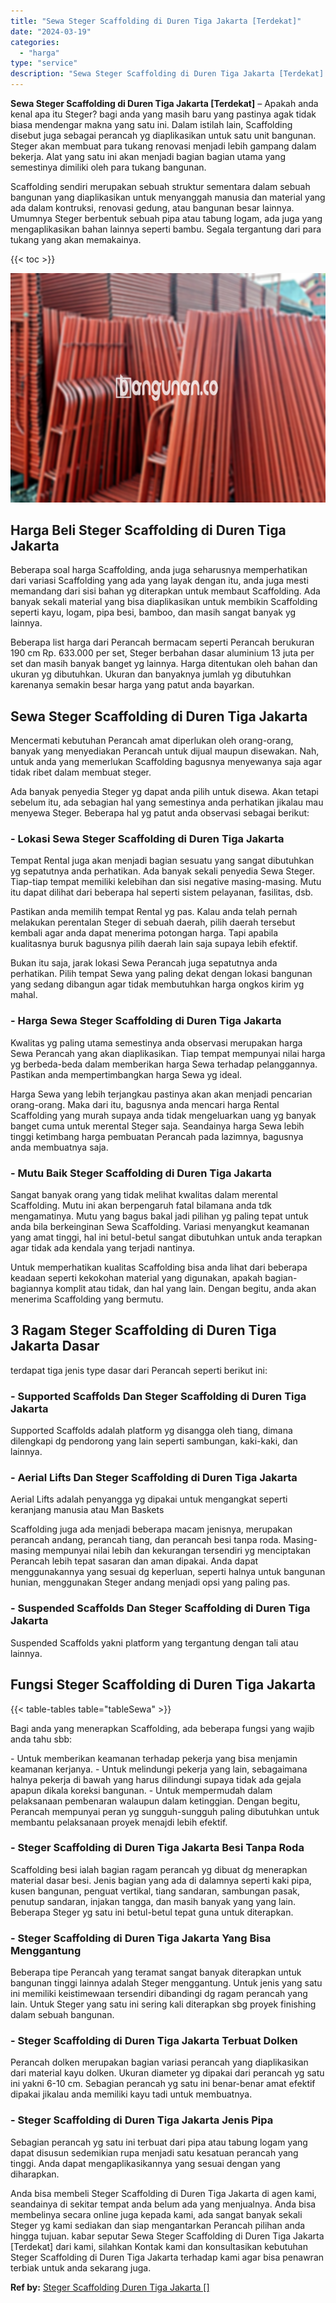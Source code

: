 ```yaml
---
title: "Sewa Steger Scaffolding di Duren Tiga Jakarta [Terdekat]"
date: "2024-03-19"
categories: 
  - "harga"
type: "service"
description: "Sewa Steger Scaffolding di Duren Tiga Jakarta [Terdekat]. Anda bisa membeli Steger Scaffolding di Duren Tiga Jakarta di agen kami, seandainya di sekitar temp..."
---
```


**Sewa Steger Scaffolding di Duren Tiga Jakarta \[Terdekat\]** – Apakah anda kenal apa itu Steger? bagi anda yang masih baru yang pastinya agak tidak biasa mendengar makna yang satu ini. Dalam istilah lain, Scaffolding disebut juga sebagai perancah yg diaplikasikan untuk satu unit bangunan. Steger akan membuat para tukang renovasi menjadi lebih gampang dalam bekerja. Alat yang satu ini akan menjadi bagian bagian utama yang semestinya dimiliki oleh para tukang bangunan.

Scaffolding sendiri merupakan sebuah struktur sementara dalam sebuah bangunan yang diaplikasikan untuk menyanggah manusia dan material yang ada dalam kontruksi, renovasi gedung, atau bangunan besar lainnya. Umumnya Steger berbentuk sebuah pipa atau tabung logam, ada juga yang mengaplikasikan bahan lainnya seperti bambu. Segala tergantung dari para tukang yang akan memakainya.

{{< toc >}}

![Sewa Steger Scaffolding di Duren Tiga Jakarta [Terdekat]](/images/sewa-scaffolding-steger-04.png)

## Harga Beli Steger Scaffolding di Duren Tiga Jakarta

Beberapa soal harga Scaffolding, anda juga seharusnya memperhatikan dari variasi Scaffolding yang ada yang layak dengan itu, anda juga mesti memandang dari sisi bahan yg diterapkan untuk membaut Scaffolding. Ada banyak sekali material yang bisa diaplikasikan untuk membikin Scaffolding seperti kayu, logam, pipa besi, bamboo, dan masih sangat banyak yg lainnya.

Beberapa list harga dari Perancah bermacam seperti Perancah berukuran 190 cm Rp. 633.000 per set, Steger berbahan dasar aluminium 13 juta per set dan masih banyak banget yg lainnya. Harga ditentukan oleh bahan dan ukuran yg dibutuhkan. Ukuran dan banyaknya jumlah yg dibutuhkan karenanya semakin besar harga yang patut anda bayarkan.

## Sewa Steger Scaffolding di Duren Tiga Jakarta

Mencermati kebutuhan Perancah amat diperlukan oleh orang-orang, banyak yang menyediakan Perancah untuk dijual maupun disewakan. Nah, untuk anda yang memerlukan Scaffolding bagusnya menyewanya saja agar tidak ribet dalam membuat steger.

Ada banyak penyedia Steger yg dapat anda pilih untuk disewa. Akan tetapi sebelum itu, ada sebagian hal yang semestinya anda perhatikan jikalau mau menyewa Steger. Beberapa hal yg patut anda observasi sebagai berikut:

### \- Lokasi Sewa Steger Scaffolding di Duren Tiga Jakarta

Tempat Rental juga akan menjadi bagian sesuatu yang sangat dibutuhkan yg sepatutnya anda perhatikan. Ada banyak sekali penyedia Sewa Steger. Tiap-tiap tempat memiliki kelebihan dan sisi negative masing-masing. Mutu itu dapat dilihat dari beberapa hal seperti sistem pelayanan, fasilitas, dsb.

Pastikan anda memilih tempat Rental yg pas. Kalau anda telah pernah melakukan perentalan Steger di sebuah daerah, pilih daerah tersebut kembali agar anda dapat menerima potongan harga. Tapi apabila kualitasnya buruk bagusnya pilih daerah lain saja supaya lebih efektif.

Bukan itu saja, jarak lokasi Sewa Perancah juga sepatutnya anda perhatikan. Pilih tempat Sewa yang paling dekat dengan lokasi bangunan yang sedang dibangun agar tidak membutuhkan harga ongkos kirim yg mahal.

### \- Harga Sewa Steger Scaffolding di Duren Tiga Jakarta

Kwalitas yg paling utama semestinya anda observasi merupakan harga Sewa Perancah yang akan diaplikasikan. Tiap tempat mempunyai nilai harga yg berbeda-beda dalam memberikan harga Sewa terhadap pelanggannya. Pastikan anda mempertimbangkan harga Sewa yg ideal.

Harga Sewa yang lebih terjangkau pastinya akan akan menjadi pencarian orang-orang. Maka dari itu, bagusnya anda mencari harga Rental Scaffolding yang murah supaya anda tidak mengeluarkan uang yg banyak banget cuma untuk merental Steger saja. Seandainya harga Sewa lebih tinggi ketimbang harga pembuatan Perancah pada lazimnya, bagusnya anda membuatnya saja.

### \- Mutu Baik Steger Scaffolding di Duren Tiga Jakarta

Sangat banyak orang yang tidak melihat kwalitas dalam merental Scaffolding. Mutu ini akan berpengaruh fatal bilamana anda tdk mengamatinya. Mutu yang bagus bakal jadi pilihan yg paling tepat untuk anda bila berkeinginan Sewa Scaffolding. Variasi menyangkut keamanan yang amat tinggi, hal ini betul-betul sangat dibutuhkan untuk anda terapkan agar tidak ada kendala yang terjadi nantinya.

Untuk memperhatikan kualitas Scaffolding bisa anda lihat dari beberapa keadaan seperti kekokohan material yang digunakan, apakah bagian-bagiannya komplit atau tidak, dan hal yang lain. Dengan begitu, anda akan menerima Scaffolding yang bermutu.

## 3 Ragam Steger Scaffolding di Duren Tiga Jakarta Dasar

terdapat tiga jenis type dasar dari Perancah seperti berikut ini:

### \- Supported Scaffolds Dan Steger Scaffolding di Duren Tiga Jakarta

Supported Scaffolds adalah platform yg disangga oleh tiang, dimana dilengkapi dg pendorong yang lain seperti sambungan, kaki-kaki, dan lainnya.

### \- Aerial Lifts Dan Steger Scaffolding di Duren Tiga Jakarta

Aerial Lifts adalah penyangga yg dipakai untuk mengangkat seperti keranjang manusia atau Man Baskets

Scaffolding juga ada menjadi beberapa macam jenisnya, merupakan perancah andang, perancah tiang, dan perancah besi tanpa roda. Masing-masing mempunyai nilai lebih dan kekurangan tersendiri yg menciptakan Perancah lebih tepat sasaran dan aman dipakai. Anda dapat menggunakannya yang sesuai dg keperluan, seperti halnya untuk bangunan hunian, menggunakan Steger andang menjadi opsi yang paling pas.

### \- Suspended Scaffolds Dan Steger Scaffolding di Duren Tiga Jakarta

Suspended Scaffolds yakni platform yang tergantung dengan tali atau lainnya.

## Fungsi Steger Scaffolding di Duren Tiga Jakarta

{{< table-tables table="tableSewa" >}}

Bagi anda yang menerapkan Scaffolding, ada beberapa fungsi yang wajib anda tahu sbb:

\- Untuk memberikan keamanan terhadap pekerja yang bisa menjamin keamanan kerjanya. - Untuk melindungi pekerja yang lain, sebagaimana halnya pekerja di bawah yang harus dilindungi supaya tidak ada gejala apapun dikala koreksi bangunan. - Untuk mempermudah dalam pelaksanaan pembenaran walaupun dalam ketinggian. Dengan begitu, Perancah mempunyai peran yg sungguh-sungguh paling dibutuhkan untuk membantu pelaksanaan proyek menajdi lebih efektif.

### \- Steger Scaffolding di Duren Tiga Jakarta Besi Tanpa Roda

Scaffolding besi ialah bagian ragam perancah yg dibuat dg menerapkan material dasar besi. Jenis bagian yang ada di dalamnya seperti kaki pipa, kusen bangunan, penguat vertikal, tiang sandaran, sambungan pasak, penutup sandaran, injakan tangga, dan masih banyak yang yang lain. Beberapa Steger yg satu ini betul-betul tepat guna untuk diterapkan.

### \- Steger Scaffolding di Duren Tiga Jakarta Yang Bisa Menggantung

Beberapa tipe Perancah yang teramat sangat banyak diterapkan untuk bangunan tinggi lainnya adalah Steger menggantung. Untuk jenis yang satu ini memiliki keistimewaan tersendiri dibandingi dg ragam perancah yang lain. Untuk Steger yang satu ini sering kali diterapkan sbg proyek finishing dalam sebuah bangunan.

### \- Steger Scaffolding di Duren Tiga Jakarta Terbuat Dolken

Perancah dolken merupakan bagian variasi perancah yang diaplikasikan dari material kayu dolken. Ukuran diameter yg dipakai dari perancah yg satu ini yakni 6-10 cm. Sebagian perancah yg satu ini benar-benar amat efektif dipakai jikalau anda memiliki kayu tadi untuk membuatnya.

### \- Steger Scaffolding di Duren Tiga Jakarta Jenis Pipa

Sebagian perancah yg satu ini terbuat dari pipa atau tabung logam yang dapat disusun sedemikian rupa menjadi satu kesatuan perancah yang tinggi. Anda dapat mengaplikasikannya yang sesuai dengan yang diharapkan.

Anda bisa membeli Steger Scaffolding di Duren Tiga Jakarta di agen kami, seandainya di sekitar tempat anda belum ada yang menjualnya. Anda bisa membelinya secara online juga kepada kami, ada sangat banyak sekali Steger yg kami sediakan dan siap mengantarkan Perancah pilihan anda hingga tujuan. kabar seputar Sewa Steger Scaffolding di Duren Tiga Jakarta \[Terdekat\] dari kami, silahkan Kontak kami dan konsultasikan kebutuhan Steger Scaffolding di Duren Tiga Jakarta terhadap kami agar bisa penawran terbiak untuk anda sekarang juga.

**Ref by:** [Steger Scaffolding Duren Tiga Jakarta []](https://id.wikipedia.org/wiki/Steger)
